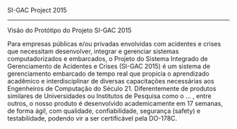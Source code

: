 SI-GAC Project 2015
_________________________________________________________

Visão do Protótipo do Projeto SI-GAC 2015

Para empresas públicas e/ou privadas envolvidas com acidentes e crises que necessitam desenvolver, integrar e gerenciar sistemas computadorizados e embarcados, o Projeto do Sistema Integrado de Gerenciamento de Acidentes e Crises (SI-GAC 2015) é um sistema de gerenciamento embarcado de tempo real que propicia o aprendizado acadêmico e interdisciplinar de diversas capacitações necessárias aos Engenheiros de Computação do Século 21. 
Diferentemente de produtos similares de Universidades ou Institutos de Pesquisa como o … , entre outros, o nosso produto é desenvolvido academicamente em 17 semanas, de forma ágil, com qualidade, confiabilidade, segurança (safety) e testabilidade, podendo vir a ser certificável pela DO-178C.


